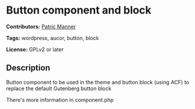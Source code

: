 # Button component and block

**Contributors:** [Patric Manner](https://github.com/patricmanner)

**Tags:** wordpress, aucor, button, block

**License:** GPLv2 or later

## Description

Button component to be used in the theme and button block (using ACF) to replace the default Gutenberg button block

There's more information in component.php
